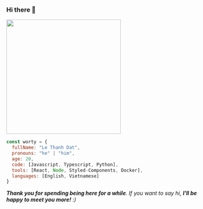 ### Hi there 👋

<img style="object-fit: contain; height: 300px;" src="https://pm1.aminoapps.com/7659/11ffef8ba6b3ff58393e3ebdfc597eb96f5478d0r1-1280-720v2_uhq.jpg"/>

```javascript
const worty = {
  fullName: "Le Thanh Dat",
  pronouns: "he" | "him",
  age: 20,
  code: [Javascript, Typescript, Python],
  tools: [React, Node, Styled-Components, Docker],
  languages: [English, Vietnamese]
}
```

<em><b>Thank you for spending being here for a while</b>. If you want to say hi, <b>I'll be happy to meet you more!</b> :)</em>



